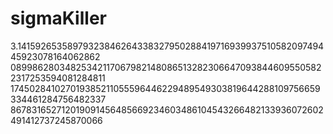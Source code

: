 # sigmaKiller
3.1415926535897932384626433832795028841971693993751058209749445923078164062862 089986280348253421170679821480865132823066470938446095505822317253594081284811 174502841027019385211055596446229489549303819644288109756659334461284756482337 867831652712019091456485669234603486104543266482133936072602491412737245870066 
